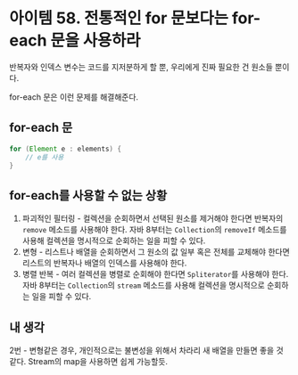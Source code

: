 # 아이템 58. 전통적인 for 문보다는 for-each 문을 사용하라

반복자와 인덱스 변수는 코드를 지저분하게 할 뿐, 우리에게 진짜 필요한 건 원소들 뿐이다.

for-each 문은 이런 문제를 해결해준다.

## for-each 문

```java
for (Element e : elements) {
    // e를 사용
}
```

## for-each를 사용할 수 없는 상황

1. 파괴적인 필터링 - 컬렉션을 순회하면서 선택된 원소를 제거해야 한다면 반복자의 `remove` 메소드를 사용해야 한다. 자바 8부터는 `Collection`의 `removeIf` 메소드를 사용해 컬렉션을 명시적으로 순회하는 일을 피할 수 있다.
2. 변형 - 리스트나 배열을 순회하면서 그 원소의 값 일부 혹은 전체를 교체해야 한다면 리스트의 반복자나 배열의 인덱스를 사용해야 한다.
3. 병렬 반복 - 여러 컬렉션을 병렬로 순회해야 한다면 `Spliterator`를 사용해야 한다. 자바 8부터는 `Collection`의 `stream` 메소드를 사용해 컬렉션을 명시적으로 순회하는 일을 피할 수 있다.

## 내 생각

2번 - 변형같은 경우, 개인적으로는 불변성을 위해서 차라리 새 배열을 만들면 좋을 것 같다. Stream의 map을 사용하면 쉽게 가능할듯.
